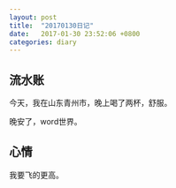 ```yaml
---
layout: post
title:  "20170130日记"
date:   2017-01-30 23:52:06 +0800
categories: diary
---
```


流水账
---
今天，我在山东青州市，晚上喝了两杯，舒服。

晚安了，word世界。

心情
---

我要飞的更高。